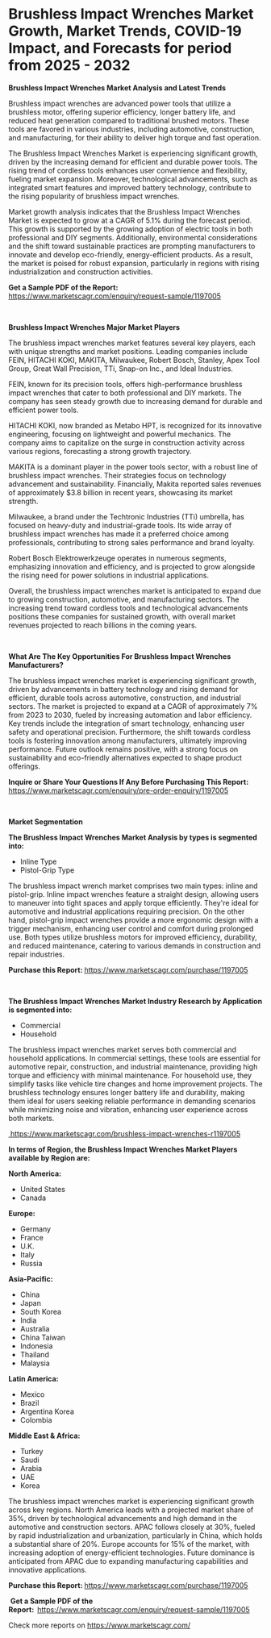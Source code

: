 <p><h1>Brushless Impact Wrenches Market Growth, Market Trends, COVID-19 Impact, and Forecasts for period from 2025 - 2032</h1></p><p><strong>Brushless Impact Wrenches Market Analysis and Latest Trends</strong></p>
<p><p>Brushless impact wrenches are advanced power tools that utilize a brushless motor, offering superior efficiency, longer battery life, and reduced heat generation compared to traditional brushed motors. These tools are favored in various industries, including automotive, construction, and manufacturing, for their ability to deliver high torque and fast operation.</p><p>The Brushless Impact Wrenches Market is experiencing significant growth, driven by the increasing demand for efficient and durable power tools. The rising trend of cordless tools enhances user convenience and flexibility, fueling market expansion. Moreover, technological advancements, such as integrated smart features and improved battery technology, contribute to the rising popularity of brushless impact wrenches.</p><p>Market growth analysis indicates that the Brushless Impact Wrenches Market is expected to grow at a CAGR of 5.1% during the forecast period. This growth is supported by the growing adoption of electric tools in both professional and DIY segments. Additionally, environmental considerations and the shift toward sustainable practices are prompting manufacturers to innovate and develop eco-friendly, energy-efficient products. As a result, the market is poised for robust expansion, particularly in regions with rising industrialization and construction activities.</p></p>
<p><strong>Get a Sample PDF of the Report:&nbsp;</strong> <a href="https://www.marketscagr.com/enquiry/request-sample/1197005?utm_campaign=2959&utm_medium=2&utm_source=Github&utm_content=ia&utm_term=10042025&utm_id=brushless-impact-wrenches">https://www.marketscagr.com/enquiry/request-sample/1197005</a></p>
<p>&nbsp;</p>
<p><strong>Brushless Impact Wrenches Major Market Players</strong></p>
<p><p>The brushless impact wrenches market features several key players, each with unique strengths and market positions. Leading companies include FEIN, HITACHI KOKI, MAKITA, Milwaukee, Robert Bosch, Stanley, Apex Tool Group, Great Wall Precision, TTi, Snap-on Inc., and Ideal Industries.</p><p>FEIN, known for its precision tools, offers high-performance brushless impact wrenches that cater to both professional and DIY markets. The company has seen steady growth due to increasing demand for durable and efficient power tools.</p><p>HITACHI KOKI, now branded as Metabo HPT, is recognized for its innovative engineering, focusing on lightweight and powerful mechanics. The company aims to capitalize on the surge in construction activity across various regions, forecasting a strong growth trajectory.</p><p>MAKITA is a dominant player in the power tools sector, with a robust line of brushless impact wrenches. Their strategies focus on technology advancement and sustainability. Financially, Makita reported sales revenues of approximately $3.8 billion in recent years, showcasing its market strength.</p><p>Milwaukee, a brand under the Techtronic Industries (TTi) umbrella, has focused on heavy-duty and industrial-grade tools. Its wide array of brushless impact wrenches has made it a preferred choice among professionals, contributing to strong sales performance and brand loyalty.</p><p>Robert Bosch Elektrowerkzeuge operates in numerous segments, emphasizing innovation and efficiency, and is projected to grow alongside the rising need for power solutions in industrial applications.</p><p>Overall, the brushless impact wrenches market is anticipated to expand due to growing construction, automotive, and manufacturing sectors. The increasing trend toward cordless tools and technological advancements positions these companies for sustained growth, with overall market revenues projected to reach billions in the coming years.</p></p>
<p>&nbsp;</p>
<p><strong>What Are The Key Opportunities For Brushless Impact Wrenches Manufacturers?</strong></p>
<p><p>The brushless impact wrenches market is experiencing significant growth, driven by advancements in battery technology and rising demand for efficient, durable tools across automotive, construction, and industrial sectors. The market is projected to expand at a CAGR of approximately 7% from 2023 to 2030, fueled by increasing automation and labor efficiency. Key trends include the integration of smart technology, enhancing user safety and operational precision. Furthermore, the shift towards cordless tools is fostering innovation among manufacturers, ultimately improving performance. Future outlook remains positive, with a strong focus on sustainability and eco-friendly alternatives expected to shape product offerings.</p></p>
<p><strong>Inquire or Share Your Questions If Any Before Purchasing This Report:</strong> <a href="https://www.marketscagr.com/enquiry/pre-order-enquiry/1197005?utm_campaign=2959&utm_medium=2&utm_source=Github&utm_content=ia&utm_term=10042025&utm_id=brushless-impact-wrenches">https://www.marketscagr.com/enquiry/pre-order-enquiry/1197005</a></p>
<p>&nbsp;</p>
<p><strong>Market Segmentation</strong></p>
<p><strong>The Brushless Impact Wrenches Market Analysis by types is segmented into:</strong></p>
<p><ul><li>Inline Type</li><li>Pistol-Grip Type</li></ul></p>
<p><p>The brushless impact wrench market comprises two main types: inline and pistol-grip. Inline impact wrenches feature a straight design, allowing users to maneuver into tight spaces and apply torque efficiently. They're ideal for automotive and industrial applications requiring precision. On the other hand, pistol-grip impact wrenches provide a more ergonomic design with a trigger mechanism, enhancing user control and comfort during prolonged use. Both types utilize brushless motors for improved efficiency, durability, and reduced maintenance, catering to various demands in construction and repair industries.</p></p>
<p><strong>Purchase this Report:&nbsp;</strong><a href="https://www.marketscagr.com/purchase/1197005?utm_campaign=2959&utm_medium=2&utm_source=Github&utm_content=ia&utm_term=10042025&utm_id=brushless-impact-wrenches">https://www.marketscagr.com/purchase/1197005</a></p>
<p>&nbsp;</p>
<p><strong>The Brushless Impact Wrenches Market Industry Research by Application is segmented into:</strong></p>
<p><ul><li>Commercial</li><li>Household</li></ul></p>
<p><p>The brushless impact wrenches market serves both commercial and household applications. In commercial settings, these tools are essential for automotive repair, construction, and industrial maintenance, providing high torque and efficiency with minimal maintenance. For household use, they simplify tasks like vehicle tire changes and home improvement projects. The brushless technology ensures longer battery life and durability, making them ideal for users seeking reliable performance in demanding scenarios while minimizing noise and vibration, enhancing user experience across both markets.</p></p>
<p><a href="https://www.marketscagr.com/brushless-impact-wrenches-r1197005?utm_campaign=2959&utm_medium=2&utm_source=Github&utm_content=ia&utm_term=10042025&utm_id=brushless-impact-wrenches">&nbsp;https://www.marketscagr.com/brushless-impact-wrenches-r1197005</a></p>
<p><strong>In terms of Region, the Brushless Impact Wrenches Market Players available by Region are:</strong></p>
<p>
    <p> <strong> North America: </strong>
        <ul>
            <li>United States</li>
            <li>Canada</li>
        </ul>
        </p> 
    <p> <strong> Europe: </strong>
        <ul>
            <li>Germany</li>
            <li>France</li>
            <li>U.K.</li>
            <li>Italy</li>
            <li>Russia</li>
        </ul>
        </p> 
    <p> <strong> Asia-Pacific: </strong>
        <ul>
            <li>China</li>
            <li>Japan</li>
            <li>South Korea</li>
            <li>India</li>
            <li>Australia</li>
            <li>China Taiwan</li>
            <li>Indonesia</li>
            <li>Thailand</li>
            <li>Malaysia</li>
        </ul>
        </p> 
    <p> <strong> Latin America: </strong>
        <ul>
            <li>Mexico</li>
            <li>Brazil</li>
            <li>Argentina Korea</li>
            <li>Colombia</li>
        </ul>
        </p> 
    <p> <strong> Middle East & Africa: </strong>
        <ul>
            <li>Turkey</li>
            <li>Saudi</li>
            <li>Arabia</li>
            <li>UAE</li>
            <li>Korea</li>
        </ul>
    </p>
    </p>
<p><p>The brushless impact wrenches market is experiencing significant growth across key regions. North America leads with a projected market share of 35%, driven by technological advancements and high demand in the automotive and construction sectors. APAC follows closely at 30%, fueled by rapid industrialization and urbanization, particularly in China, which holds a substantial share of 20%. Europe accounts for 15% of the market, with increasing adoption of energy-efficient technologies. Future dominance is anticipated from APAC due to expanding manufacturing capabilities and innovative applications.</p></p>
<p><strong>Purchase this Report: </strong><a href="https://www.marketscagr.com/purchase/1197005?utm_campaign=2959&utm_medium=2&utm_source=Github&utm_content=ia&utm_term=10042025&utm_id=brushless-impact-wrenches">https://www.marketscagr.com/purchase/1197005</a></p>
<p>&nbsp;<strong>Get a Sample PDF of the Report:&nbsp;&nbsp;</strong><a href="https://www.marketscagr.com/enquiry/request-sample/1197005?utm_campaign=2959&utm_medium=2&utm_source=Github&utm_content=ia&utm_term=10042025&utm_id=brushless-impact-wrenches">https://www.marketscagr.com/enquiry/request-sample/1197005</a></p>
<p><strong></strong></p>
<p>Check more reports on <a href="https://www.marketscagr.com/?utm_campaign=2959&utm_medium=2&utm_source=Github&utm_content=ia&utm_term=10042025&utm_id=brushless-impact-wrenches">https://www.marketscagr.com/</a></p>